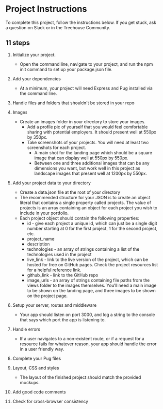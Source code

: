 # Project Instructions

To complete this project, follow the instructions below. If you get stuck, ask a question on Slack or in the Treehouse Community.

## 11 steps

1. Initialize your project.
    - Open the command line, navigate to your project, and run the npm init command to set up your package.json file.

2. Add your dependencies
    - At a minimum, your project will need Express and Pug installed via the command line.
3. Handle files and folders that shouldn't be stored in your repo
4. Images
    - Create an images folder in your directory to store your images.
      - Add a profile pic of yourself that you would feel comfortable sharing with potential employers. It should present well at 550px by 350px.
      - Take screenshots of your projects. You will need at least two screenshots for each project.
        * A main shot for the landing page which should be a square image that can display well at 550px by 550px.
        * Between one and three additional images that can be any dimensions you want, but work well in this project as landscape images that present well at 1200px by 550px.
5. Add your project data to your directory
    - Create a data.json file at the root of your directory
    - The recommended structure for your JSON is to create an object literal that contains a single property called projects. The value of projects is an array containing an object for each project you wish to include in your portfolio.
    - Each project object should contain the following properties:
      - id - give each project a unique id, which can just be a single digit number starting at 0 for the first project, 1 for the second project, etc.
      - project_name
      - description
      - technologies - an array of strings containing a list of the technologies used in the project
      - live_link - link to the live version of the project, which can be hosted for free on GitHub pages. Check the project resources list for a helpful reference link.
      - github_link - link to the GitHub repo
      - image_urls - an array of strings containing file paths from the views folder to the images themselves. You'll need a main image to be shown on the landing page, and three images to be shown on the project page.
6. Setup your server, routes and middleware
    - Your app should listen on port 3000, and log a string to the console that says which port the app is listening to.
7. Handle errors
    - If a user navigates to a non-existent route, or if a request for a resource fails for whatever reason, your app should handle the error in a user friendly way.
8. Complete your Pug files
9. Layout, CSS and styles
    - The layout of the finished project should match the provided mockups.
10. Add good code comments
11. Check for cross-browser consistency
